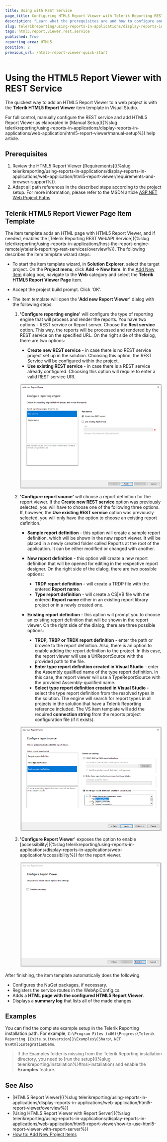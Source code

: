 ```yaml
---
title: Using with REST Service
page_title: Configuring HTML5 Report Viewer with Telerik Reporting REST Service
description: "Learn what the prerequisites are and how to configure and use the HTML5 Report Viewer with the Telerik Reporting REST Service."
slug: telerikreporting/using-reports-in-applications/display-reports-in-applications/web-application/html5-report-viewer/how-to-use-html5-report-viewer-with-rest-service
tags: html5,report,viewer,rest,service
published: True
reporting_area: HTML5
position: 2
previous_url: /html5-report-viewer-quick-start
---
```


# Using the HTML5 Report Viewer with REST Service

The quickest way to add an HTML5 Report Viewer to a web project is with the __Telerik HTML5 Report Viewer__ item template in Visual Studio.

For full control, manually configure the REST service and add HTML5 Report Viewer as elaborated in [Manual Setup]({%slug telerikreporting/using-reports-in-applications/display-reports-in-applications/web-application/html5-report-viewer/manual-setup%}) help article.

## Prerequisites

1. Review the HTML5 Report Viewer [Requirements]({%slug telerikreporting/using-reports-in-applications/display-reports-in-applications/web-application/html5-report-viewer/requirements-and-browser-support%}).
1. Adapt all path references in the described steps according to the project setup. For more information, please refer to the MSDN article [ASP.NET Web Project Paths](https://learn.microsoft.com/en-us/previous-versions/ms178116(v=vs.140))

## Telerik HTML5 Report Viewer Page Item Template

The item template adds an HTML page with HTML5 Report Viewer, and if needed, enables the [Telerik Reporting REST WebAPI Service]({%slug telerikreporting/using-reports-in-applications/host-the-report-engine-remotely/telerik-reporting-rest-services/overview%}). The following describes the item template wizard steps:

* To start the item template wizard, in __Solution Explorer__, select the target project. On the __Project menu__, click __Add -> New Item__. In the [Add New Item](https://learn.microsoft.com/en-us/previous-versions/visualstudio/visual-studio-2010/w0572c5b(v=vs.100)) dialog box, navigate to the __Web__ category and select the __Telerik HTML5 Report Viewer Page__ item.
* Accept the project build prompt. Click 'OK'.
* The item template will open the __'Add new Report Viewer'__ dialog with the following steps:

	1. __'Configure reporting engine'__ will configure the type of reporting engine that will process and render the reports. You have two options - REST service or Report server. Choose the __Rest service__ option. This way, the reports will be processed and rendered by the REST service on the specified URL. On the right side of the dialog, there are two options:

		+ __Create new REST service__ - in case there is no REST service project set up in the solution. Choosing this option, the REST Service will be configured within the project.
		+ __Use existing REST service__ - in case there is a REST service already configured. Choosing this option will require to enter a valid REST service URI.

		![The Visual Studio item template Add new Report Viewer on the page Configure reporting engine with Create new REST service selected](images/item-template-reporting-engine-rest.png)

	1. __'Configure report source'__ will choose a report definition for the report viewer. If the __Create new REST service__ option was previously selected, you will have to choose one of the following three options. If, however, the __Use existing REST service__ option was previously selected, you will only have the option to choose an existing report definition.

		+ __Sample report definition__ - this option will create a sample report definition, which will be shown in the new report viewer. It will be placed in a newly created folder called Reports at the root of the application. It can be either modified or changed with another.
		+ __New report definition__ - this option will create a new report definition that will be opened for editing in the respective report designer. On the right side of the dialog, there are two possible options:

			+ __TRDP report definition__ - will create a TRDP file with the entered __Report name__.
			+ __Type report definition__ - will create a CS|VB file with the entered __Report name__ either in an existing report library project or in a newly created one.

		+ __Existing report definition__ - this option will prompt you to choose an existing report definition that will be shown in the report viewer. On the right side of the dialog, there are three possible options:

			+ __TRDP, TRBP or TRDX report definition__ - enter the path or browse to the report definition. Also, there is an option to enable adding the report definition to the project. In this case, the report viewer will use a UriReportSource with the provided path to the file.
			+ __Enter type report definition created in Visual Studio__ - enter the Assembly qualified name of the type report definition. In this case, the report viewer will use a TypeReportSource with the provided Assembly-qualified name.
			+ __Select type report definition created in Visual Studio__ - select the type report definition from the resolved types in the solution. The engine will search for report types in all projects in the solution that have a Telerik Reporting reference included. The VS item template will add the required __connection string__ from the reports project configuration file (if it exists). 

		![The Visual Studio item template Add new Report Viewer on the page Configure report source with selected BarcodesReport.cs CLR existing report definition](images/item-template-report-source-rest.png)

	1. __'Configure Report Viewer'__ exposes the option to enable [accessibility]({%slug telerikreporting/using-reports-in-applications/display-reports-in-applications/web-application/accessibility%}) for the report viewer.

		![The Visual Studio item template Add new Report Viewer on the page Configure Report Viewer for Enabling Accessibility](images/item-template-accessibility.png)

After finishing, the item template automatically does the following:

* Configures the NuGet packages, if necessary.
* Registers the service routes in the WebApiConfig.cs.
* Adds a __HTML page with the configured HTML5 Report Viewer__.
* Displays a __summary log__ that lists all of the made changes.

## Examples

You can find the complete example setup in the Telerik Reporting installation path. For example, `C:\Program Files (x86)\Progress\Telerik Reporting {{site.suiteversion}}\Examples\CSharp\.NET 8\Html5IntegrationDemo`.

> If the Examples folder is missing from the Telerik Reporting installation directory, you need to [run the setup]({%slug telerikreporting/installation%}#msi-installation) and enable the **Examples** feature.

## See Also

* [HTML5 Report Viewer]({%slug telerikreporting/using-reports-in-applications/display-reports-in-applications/web-application/html5-report-viewer/overview%})
* [Using HTML5 Report Viewer with Report Server]({%slug telerikreporting/using-reports-in-applications/display-reports-in-applications/web-application/html5-report-viewer/how-to-use-html5-report-viewer-with-report-server%})
* [How to: Add New Project Items](https://learn.microsoft.com/en-us/previous-versions/visualstudio/visual-studio-2010/w0572c5b(v=vs.100))
